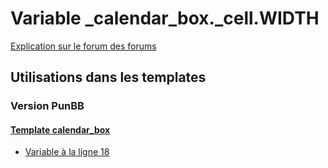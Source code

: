 # Variable _calendar_box._cell.WIDTH
[Explication sur le forum des forums](http://forum.forumactif.com/t294113-listing-des-variables#_calendar_box._cell.WIDTH)

## Utilisations dans les templates

### Version PunBB

#### [Template calendar_box](punbb/calendar_box.md)
* [Variable à la ligne 18](../punbb/calendar_box.tpl#L18)